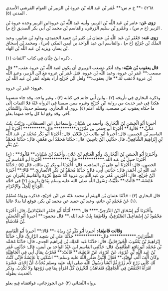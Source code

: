 ٤٢٦٨ -** خ م س:** عُمَر بْن عَبد الله بْن عروة بْن الزبير بْن العوام القرشي الأسدي المدني (٥) .

**رَوَى عَن:** عامر بْن عَبد اللَّه بْن الزبير، وأبيه عَبد اللَّه بْن عروةابن الزبير وجده عروة بْن الزبير (خ م س) ، وعَمْرو بْن سليم الزرقي، والقاسم بْن محمد بْن أَبي بكر الصديق (خ م) .

**رَوَى عَنه:** جَعْفَر بْن عَبد اللَّهِ بْن عثمان بْن كثير بْن حميد الحميدي، وداود بْن شابور، وعبد الملك بْن جُرَيْج (خ م) ، والقاسم ابن عبد الواحد بن أيمن المكي (س) ، ومحمد بْن إسحاق بْن يسار، ويزيد بْن عَبد اللَّه بْن الهاد.

ذكره ابنُ حِبَّان فِي كتاب "الثقات (١) .

**قال يعقوب بْن شَيْبَة:** وقد أنكر مصعب الزبيري أن يكون لعبد اللَّه بْن عروة عقب.** قال مصعب:** عُمَر بْن عروة، وعبد اللَّه بْن عروة، قتل عُمَر بْن عروة مَعَ ابْن الزبير، وعبد اللَّه بْن عروة لاعقب لَهُ.** قال يعقوب:** ولعل ابْن جُرَيْج أراد بقوله عُمَر بْن عَبد اللَّه بْن

**عروة:** عُمَر بْن عروة.

وذكره البخاري فِي تأريخه (٢) ، وابن أَبي حاتم في كتابه (٣) ، وغير واحد، وقد جاء منسوبا هكذا فِي غير حديث من رواية ابْن جُرَيْج وغيره ممن سمينا فِي الرواة عَنْهُ فلا التفات إِلَى ما حكاه يعقوب عن مصعب، والله أعلم (٤) .روى له البخاري، ومسلم حديثا، والنَّسَائي آخر، وقد وقع لنا كل واحد منهما بعلو.

أخبرنا أَبُو الْحَسَنِ بْنُ الْبُخَارِيِّ، وأحمد بن شَيْبَانَ، وإسماعيل ابن العسقلاني، وزَيْنَبُ بِنْتُ مَكِّيٍّ،** قَالُوا:** أَخْبَرَنَا أبو حفص بن طَبَرْزَذَ،********** قال:********** أَخْبَرَنَا أبو القاسم بْن الحصين، قال: أخبرنا أَبُو طالب بْنُ غَيْلانَ، قال: أَخْبَرَنَا أَبُو بَكْر مُحَمَّد بْن عَبد اللَّهِ بْنِ إِبْرَاهِيمَ الشَّافِعِيُّ، قال حَدَّثَنِي ابْنُ يَاسِينَ، قال: حَدَّثَنَا مُحَمَّدُ ابن مَعْمَرٍ، قال: حَدَّثَنَا مُحَمَّدُ بْنُ بَكْرٍ.

(ح) : وأَخْبَرَنَا أَبُو الْحَسَنِ بْنُ الْبُخَارِيِّ، وأَبُو الْغَنَائِمِ بْنُ عَلانَ، وأَحْمَدُ بْنُ شَيْبَانَ،** قَالُوا:** أَخْبَرَنَا حنبل بْن عَبد الله،************ قال:************ أَخْبَرَنَا أبو القاسم بْن الحصين، قال: أَخْبَرَنَا أبو علي بْن المذهب، قال: أَخْبَرَنَا أبو بكر بْن مالك، قال (٥) : حَدَّثَنَا عَبد اللَّهِ بْن أَحْمَدَ، قال: حَدَّثني أَبِي، قال: حَدَّثَنَا مُحَمَّدُ بْنُ بَكْرٍ الأَنْصارِيّ،** قَالا:** أَخْبَرَنَا ابْنُ جُرَيْج، قال: أَخْبَرَنِي عُمَر بن عَبد اللَّهِ بن عروة أَنَّهُ سَمِعَ عُرْوَةَ والْقَاسِمَ يُخْبِرَانِ عن عَائِشَةَ،** قَالَتْ:** طَيَّبْتُ رَسُولَ اللَّهِ صلى الله عليه وسلم بِيَدَيَّ بِذَرِيرَةٍ (٢) فِي حَجَّةِ الْوَدَاعِ لِلْحِلِّ والإِحْرَامِ.

قال البخاري (٣) : حَدَّثَنَا عثمان بْن الهيثم أو محمد عَنْهُ عن ابْن جُرَيْج، فذكره.ورَوَاهُ مُسْلِمٌ (١) عَنْ مُحَمَّدِ بْنِ حاتم، وعبد بْن حميد عن محمد بْن بكر، فوقع لنا بدلا عاليا.

وأَخْبَرَنَا أَبُو إِسْحَاق ابْنُ الدَّرَجِيِّ،**** قال:**** أَنْبَأَنَا أَبُو جَعْفَرٍ الصَّيْدَلانِيُّ، قال: أَخْبَرَنَا مَحْمُودُ بْنُ إِسْمَاعِيلَ الصَّيْرَفِيُّ، وفَاطِمَةُ بِنْتُ عَبد الله،** قال محمود:** أخبرنا أَبُو الْحُسَيْنِ بْنُ فَاذشَاهِ.

**وَقَالت فَاطِمَةُ:** أخبرنا أَبُو بَكْرِ بْنُ رِيذَةَ -** قَالا:** أخبرنا أَبُو الْقَاسِمِ الطَّبَرَانِيّ،************ قال:************ حَدَّثَنَا علي بْن سَعِيد الرَّازِيُّ، قال: حَدَّثَنَا إِبْرَاهِيمُ بْنُ يَعْقُوبَ الْجُوزَجَانِيُّ، قال: حَدَّثَنَا عَبد المَلِك بْن إبراهيم الجدي، قال: حَدَّثَنَا مُحَمَّد بْن مُحَمَّد أَبُو نَافِعٍ الطَّائِفِيُّ، قال: حَدَّثَنِي القاسم ابن عَبْدُ الواحد بن أيمن، قال: حَدَّثَنِي عُمَر بْنُ عَبد اللَّهِ بْنِ عُرْوَةَ، عَنْ عُرْوَةَ، عَنْ عَائِشَةَ،** قَالَتْ:** فَخَرْتُ بِمَالِ أَبِي فِي الْجَاهِلِيَّةِ وكَانَ أَلْفَ أَلْفِ أُوقِيَّةٍ،** فَقَالَ النَّبِيُّ صَلَّى اللَّهُ عليه وسلم:** اسْكُتِي يَا عَائِشَةُ فَإِنِّي كُنْتُ لَكِ كَأَبِي زَرْعٍ لأُم زَرْعٍ ثُمَّ أَنْشَأَ رَسُولُ اللَّهِ صلى الله عليه وسلم يُحَدِّثُ أَنَّ إِحْدَى عَشْرَةَ امْرَأَةً اجْتَمَعْنَ فِي الْجَاهِلِيَّةِ فَتَعَاهَدْنَ لَتُخْبِرْنَ كُلُّ امْرَأَةٍ بِمَا فِي زَوْجِهَا ولا تَكْذِبُ. وذكر الحديث بطوله.

رواه النَّسَائي (٢) عن الجوزجاني، فوافقناه فِيهِ بعلو.